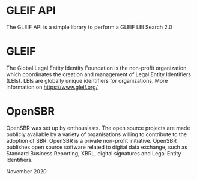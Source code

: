# GLEIF API
The GLEIF API is a simple library to perform a GLEIF LEI Search 2.0

# GLEIF
The Global Legal Entity Identity Foundation is the non-profit organization which coordinates the creation and management of Legal Entity Identifiers (LEIs). LEIs are globally unique identifiers for organizations.
More information on https://www.gleif.org/

# OpenSBR
OpenSBR was set up by enthousiasts. The open source projects are made publicly available by a variety of organisations willing to contribute to the adoption of SBR. OpenSBR is a private non-profit initiative.
OpenSBR publishes open source software related to digital data exchange, such as Standard Business Reporting, XBRL, digital signatures and Legal Entity Identifiers.

November 2020
